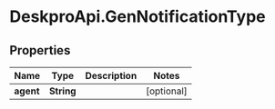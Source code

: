 # DeskproApi.GenNotificationType

## Properties
Name | Type | Description | Notes
------------ | ------------- | ------------- | -------------
**agent** | **String** |  | [optional] 


